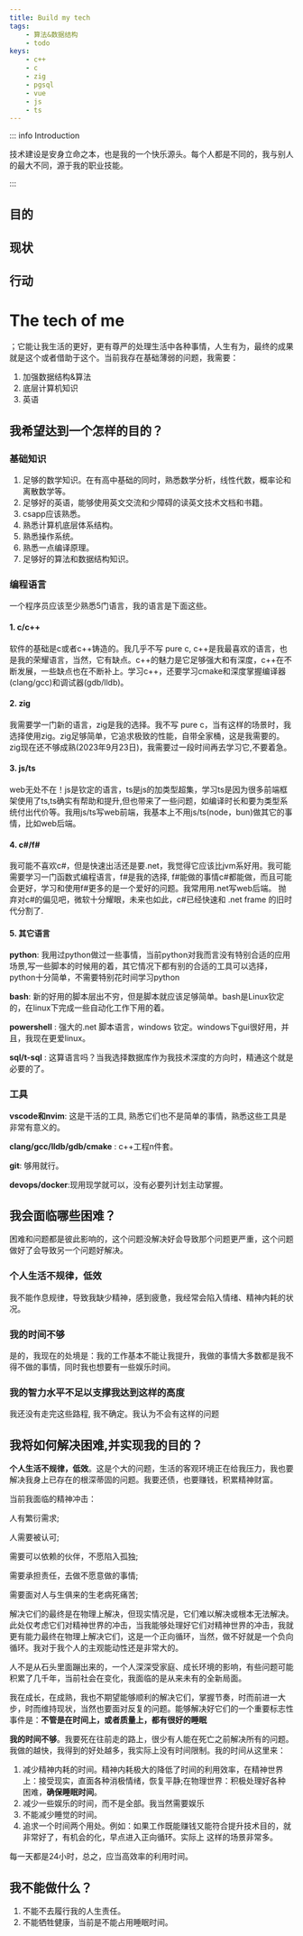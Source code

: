 ```yaml
---
title: Build my tech
tags:
    - 算法&数据结构
    - todo
keys:
    - c++
    - c
    - zig
    - pgsql
    - vue
    - js
    - ts
---
```


::: info Introduction

技术建设是安身立命之本，也是我的一个快乐源头。每个人都是不同的，我与别人的最大不同，源于我的职业技能。

:::

## 目的


## 现状


## 行动


# The tech of me


；它能让我生活的更好，更有尊严的处理生活中各种事情，人生有为，最终的成果就是这个或者借助于这个。当前我存在基础薄弱的问题，我需要：
1. 加强数据结构&算法
2. 底层计算机知识
3. 英语


## 我希望达到一个怎样的目的？

### 基础知识

1. 足够的数学知识。在有高中基础的同时，熟悉数学分析，线性代数，概率论和离散数学等。
2. 足够好的英语，能够使用英文交流和少障碍的读英文技术文档和书籍。
3. csapp应该熟悉。
4. 熟悉计算机底层体系结构。
5. 熟悉操作系统。
5. 熟悉一点编译原理。
6. 足够好的算法和数据结构知识。
### 编程语言

一个程序员应该至少熟悉5门语言，我的语言是下面这些。

#### 1. c/c++

软件的基础是c或者c++铸造的。我几乎不写 pure c, c++是我最喜欢的语言，也是我的荣耀语言，当然，它有缺点。c++的魅力是它足够强大和有深度，c++在不断发展，一些缺点也在不断补上。学习c++，还要学习cmake和深度掌握编译器(clang/gcc)和调试器(gdb/lldb)。

#### 2. zig

我需要学一门新的语言，zig是我的选择。我不写 pure c，当有这样的场景时，我选择使用zig。zig足够简单，它追求极致的性能，自带全家桶，这是我需要的。zig现在还不够成熟(2023年9月23日)，我需要过一段时间再去学习它,不要着急。

#### 3. js/ts

web无处不在！js是钦定的语言，ts是js的加类型超集，学习ts是因为很多前端框架使用了ts,ts确实有帮助和提升,但也带来了一些问题，如编译时长和要为类型系统付出代价等。我用js/ts写web前端，我基本上不用js/ts(node，bun)做其它的事情，比如web后端。

#### 4. c#/f#

我可能不喜欢c#，但是快速出活还是要.net，我觉得它应该比jvm系好用。我可能需要学习一门函数式编程语言，f#是我的选择, f#能做的事情c#都能做，而且可能会更好，学习和使用f#更多的是一个爱好的问题。我常用用.net写web后端。
抛弃对c#的偏见吧，微软十分耀眼，未来也如此，c#已经快速和 .net frame 的旧时代分割了.

#### 5. 其它语言

**python**: 我用过python做过一些事情，当前python对我而言没有特别合适的应用场景,写一些脚本的时候用的着，其它情况下都有别的合适的工具可以选择，python十分简单，不需要特别花时间学习python

**bash**: 新的好用的脚本层出不穷，但是脚本就应该足够简单。bash是Linux钦定的，在linux下完成一些自动化工作下用的着。

**powershell** : 强大的.net 脚本语言，windows 钦定。windows下gui很好用，并且，我现在更爱linux。

**sql/t-sql** : 这算语言吗？当我选择数据库作为我技术深度的方向时，精通这个就是必要的了。

### 工具

**vscode和nvim**: 这是干活的工具, 熟悉它们也不是简单的事情，熟悉这些工具是非常有意义的。

**clang/gcc/lldb/gdb/cmake** : c++工程n件套。

**git**: 够用就行。

**devops/docker**:现用现学就可以，没有必要列计划主动掌握。


## 我会面临哪些困难？

困难和问题都是彼此影响的，这个问题没解决好会导致那个问题更严重，这个问题做好了会导致另一个问题好解决。

### 个人生活不规律，低效

我不能作息规律，导致我缺少精神，感到疲惫，我经常会陷入情绪、精神内耗的状况。

### 我的时间不够

是的，我现在的处境是：我的工作基本不能让我提升，我做的事情大多数都是我不得不做的事情，同时我也想要有一些娱乐时间。

### 我的智力水平不足以支撑我达到这样的高度

我还没有走完这些路程, 我不确定。我认为不会有这样的问题

## 我将如何解决困难,并实现我的目的？

 **个人生活不规律，低效**。这是个大的问题，生活的客观环境正在给我压力，我也要解决我身上已存在的根深蒂固的问题。我要还债，也要赚钱，积累精神财富。

当前我面临的精神冲击：

人有繁衍需求;

人需要被认可;

需要可以依赖的伙伴，不愿陷入孤独;

需要承担责任，去做不愿意做的事情;

需要面对人与生俱来的生老病死痛苦;

解决它们的最终是在物理上解决，但现实情况是，它们难以解决或根本无法解决。此处仅考虑它们对精神世界的冲击，当我能够处理好它们对精神世界的冲击，我就更有能力最终在物理上解决它们，这是一个正向循环，当然，做不好就是一个负向循环。我对于我个人的主观能动性还是非常大的。

人不是从石头里面蹦出来的，一个人深深受家庭、成长环境的影响，有些问题可能积累了几千年，当前社会在变化，我面临的是从来未有的全新局面。

我在成长，在成熟，我也不期望能够顺利的解决它们，掌握节奏，时而前进一大步，时而维持现状，当然也要面对反复的问题。能够解决好它们的一个重要标志性事件是：**不管是在时间上，或者质量上，都有很好的睡眠**


**我的时间不够**。我要死在往前走的路上，很少有人能在死亡之前解决所有的问题。我做的越快，我得到的好处越多，我实际上没有时间限制。我的时间从这里来：

1. 减少精神内耗的时间。精神内耗极大的降低了时间的利用效率，在精神世界上：接受现实，直面各种消极情绪，恢复平静;在物理世界：积极处理好各种困难，**确保睡眠时间**。
2. 减少一些娱乐的时间，而不是全部。我当然需要娱乐
3. 不能减少睡觉的时间。
4. 追求一个时间两个用处。例如：如果工作既能赚钱又能符合提升技术目的，就非常好了，有机会的化，早点进入正向循环。实际上 这样的场景非常多。

每一天都是24小时，总之，应当高效率的利用时间。

## 我不能做什么？

1. 不能不去履行我的人生责任。
2. 不能牺牲健康，当前是不能占用睡眠时间。